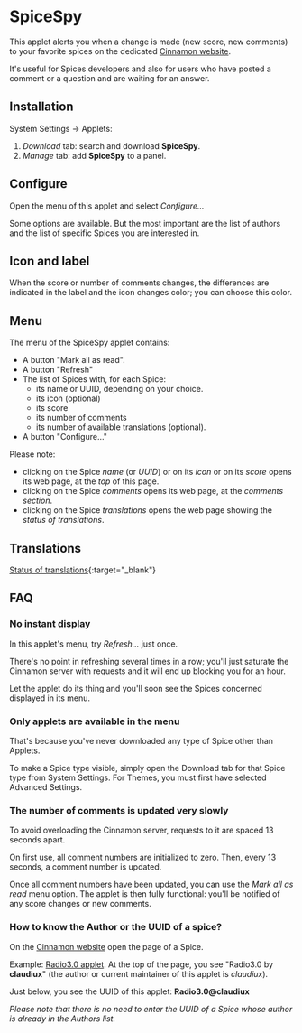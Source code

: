 # SpiceSpy

This applet alerts you when a change is made (new score, new comments) to your favorite spices on the dedicated [Cinnamon website](https://cinnamon-spices.linuxmint.com/).

It's useful for Spices developers and also for users who have posted a comment or a question and are waiting for an answer.

## Installation

System Settings -> Applets:

1. *Download* tab: search and download **SpiceSpy**.
2. *Manage* tab: add **SpiceSpy** to a panel.

## Configure

Open the menu of this applet and select *Configure...*

Some options are available. But the most important are the list of authors and the list of specific Spices you are interested in.

## Icon and label

When the score or number of comments changes, the differences are indicated in the label and the icon changes color; you can choose this color.

## Menu

The menu of the SpiceSpy applet contains:

* A button "Mark all as read".
* A button "Refresh"
* The list of Spices with, for each Spice:
    * its name or UUID, depending on your choice.
    * its icon (optional)
    * its score
    * its number of comments
    * its number of available translations (optional).
* A button "Configure..."

Please note:

* clicking on the Spice *name* (or *UUID*) or on its *icon* or on its *score* opens its web page, at the *top* of this page.
* clicking on the Spice *comments* opens its web page, at the *comments section*.
* clicking on the Spice *translations* opens the web page showing the *status of translations*.

## Translations

[Status of translations](https://github.com/linuxmint/cinnamon-spices-applets/blob/translation-status-tables/.translation-tables/tables/SpiceSpy%40claudiux.md){:target="_blank"}

## FAQ

### No instant display

In this applet's menu, try *Refresh...* just once.

There's no point in refreshing several times in a row; you'll just saturate the Cinnamon server with requests and it will end up blocking you for an hour.

Let the applet do its thing and you'll soon see the Spices concerned displayed in its menu.

### Only applets are available in the menu

That's because you've never downloaded any type of Spice other than Applets.

To make a Spice type visible, simply open the Download tab for that Spice type from System Settings. For Themes, you must first have selected Advanced Settings.

### The number of comments is updated very slowly

To avoid overloading the Cinnamon server, requests to it are spaced 13 seconds apart.

On first use, all comment numbers are initialized to zero. Then, every 13 seconds, a comment number is updated.

Once all comment numbers have been updated, you can use the *Mark all as read* menu option. The applet is then fully functional: you'll be notified of any score changes or new comments.

### How to know the Author or the UUID of a spice?

On the [Cinnamon website](https://cinnamon-spices.linuxmint.com/) open the page of a Spice.

Example: [Radio3.0 applet](https://cinnamon-spices.linuxmint.com/applets/view/360). At the top of the page, you see "Radio3.0 by **claudiux**" (the author or current maintainer of this applet is *claudiux*).

Just below, you see the UUID of this applet: **Radio3.0@claudiux**

*Please note that there is no need to enter the UUID of a Spice whose author is already in the Authors list.*


